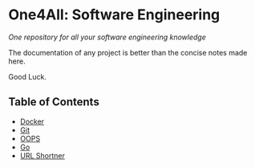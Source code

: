 # One4All: Software Engineering

*One repository for all your software engineering knowledge*

The documentation of any project is better than the concise notes made here.

Good Luck.

## Table of Contents

- [Docker](/docker)
- [Git](/git)
- [OOPS](/oops)
- [Go](/go)
- [URL Shortner](/urlshortner)

